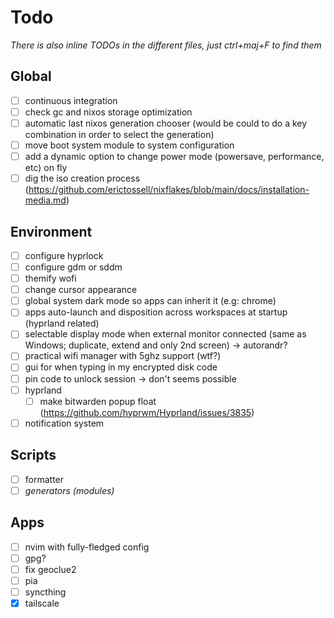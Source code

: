 # Todo

*There is also inline TODOs in the different files, just ctrl+maj+F to find them*

## Global

- [ ] continuous integration
- [ ] check gc and nixos storage optimization
- [ ] automatic last nixos generation chooser (would be could to do a key combination in order to select the generation)
- [ ] move boot system module to system configuration
- [ ] add a dynamic option to change power mode (powersave, performance, etc) on fly
- [ ] dig the iso creation process (https://github.com/erictossell/nixflakes/blob/main/docs/installation-media.md)

## Environment

- [ ] configure hyprlock
- [ ] configure gdm or sddm
- [ ] themify wofi
- [ ] change cursor appearance
- [ ] global system dark mode so apps can inherit it (e.g: chrome)
- [ ] apps auto-launch and disposition across workspaces at startup (hyprland related)
- [ ] selectable display mode when external monitor connected (same as Windows; duplicate, extend and only 2nd screen) -> autorandr?
- [ ] practical wifi manager with 5ghz support (wtf?)
- [ ] gui for when typing in my encrypted disk code
- [ ] pin code to unlock session -> don't seems possible
- [ ] hyprland
  - [ ] make bitwarden popup float (https://github.com/hyprwm/Hyprland/issues/3835)
- [ ] notification system

## Scripts

- [ ] formatter
- [ ] *generators (modules)*

## Apps

- [ ] nvim with fully-fledged config
- [ ] gpg?
- [ ] fix geoclue2
- [ ] pia
- [ ] syncthing
- [x] tailscale